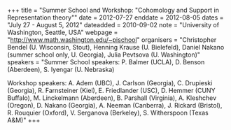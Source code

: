 +++
title = "Summer School and Workshop: "Cohomology and Support in Representation theory""
date = 2012-07-27
enddate = 2012-08-05
dates = "July 27 - August 5, 2012"
dateadded = 2010-09-02
note = "University of Washington, Seattle, USA"
webpage = "http://www.math.washington.edu/~pischool"
organisers = "Christopher Bendel (U. Wisconsin, Stout), Henning Krause (U.
Bielefeld), Daniel Nakano (summer school only, U. Georgia), Julia Pevtsova (U. Washington)"
speakers = "Summer School speakers: P. Balmer (UCLA), D. Benson (Aberdeen), S. Iyengar (U. Nebraska)

Workshop speakers:  A. Adem (UBC), J. Carlson (Georgia), C. Drupieski (Georgia), R. Farnsteiner (Kiel), E. Friedlander (USC), D. Hemmer (CUNY Buffalo), M. Linckelmann (Aberdeen), B. Parshall (Virginia), A. Kleshchev (Oregon), D.
Nakano (Georgia), A. Neeman (Canberra), J. Rickard (Bristol), R. Rouquier (Oxford), V. Serganova (Berkeley), S. Witherspoon (Texas A&M)"
+++
